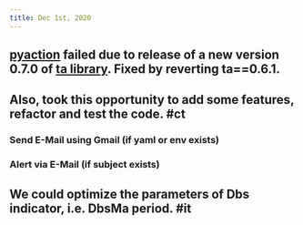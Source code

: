 ```yaml
---
title: Dec 1st, 2020
---
```


## [pyaction](https://github.com/dennislwm/pyaction) failed due to release of a new version 0.7.0 of [ta library](https://pypi.org/project/ta). Fixed by reverting ta==0.6.1.
## Also, took this opportunity to add some features, refactor and test the code. #ct
### Send E-Mail using Gmail (if yaml or env exists)
### Alert via E-Mail (if subject exists)
## We could optimize the parameters of Dbs indicator, i.e. DbsMa period. #it
